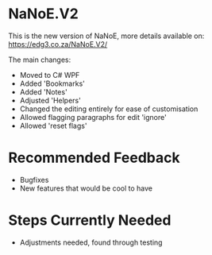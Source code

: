 # NaNoE.V2

This is the new version of NaNoE, more details available on: https://edg3.co.za/NaNoE.V2/

The main changes:
- Moved to C# WPF
- Added 'Bookmarks'
- Added 'Notes'
- Adjusted 'Helpers'
- Changed the editing entirely for ease of customisation
- Allowed flagging paragraphs for edit 'ignore'
- Allowed 'reset flags'

# Recommended Feedback

- Bugfixes
- New features that would be cool to have

# Steps Currently Needed

- Adjustments needed, found through testing